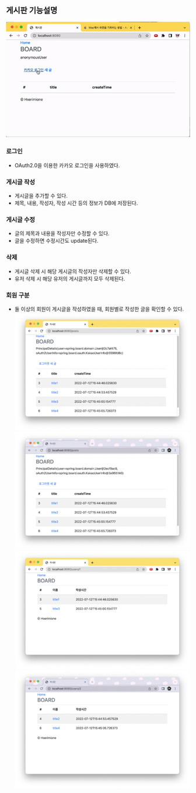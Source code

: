 ## 게시판 기능설명
![](./image/capture.gif)
### 로그인
- OAuth2.0을 이용한 카카오 로그인을 사용하였다.
### 게시글 작성
- 게시글을 추가할 수 있다. 
- 제목, 내용, 작성자, 작성 시간 등의 정보가 DB에 저장된다.
### 게시글 수정
- 글의 제목과 내용을 작성자만 수정할 수 있다.
- 글을 수정하면 수정시간도 update된다.
### 삭제
- 게시글 삭제 시 해당 게시글의 작성자만 삭제할 수 있다.
- 유저 삭제 시 해당 유저의 게시글까지 모두 삭제된다.
### 회원 구분
- 둘 이상의 회원이 게시글을 작성하였을 때, 회원별로 작성한 글을 확인할 수 있다.
![](./image/user1_posts.png)
![](./image/user2_posts.png)
![](./image/user1_list.png)
![](./image/user2_list.png)
